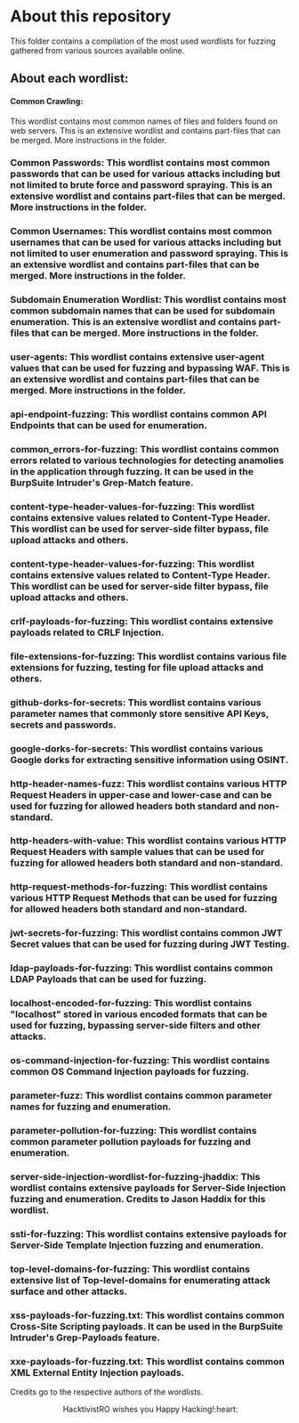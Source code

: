# About this repository

This folder contains a compilation of the most used wordlists for fuzzing gathered from various sources available online.

## About each wordlist:

#### Common Crawling:
This wordlist contains most common names of files and folders found on web servers. This is an extensive wordlist and contains part-files that can be merged. More instructions in the folder.

### Common Passwords: This wordlist contains most common passwords that can be used for various attacks including but not limited to brute force and password spraying. This is an extensive wordlist and contains part-files that can be merged. More instructions in the folder.

### Common Usernames: This wordlist contains most common usernames that can be used for various attacks including but not limited to user enumeration and password spraying. This is an extensive wordlist and contains part-files that can be merged. More instructions in the folder.

### Subdomain Enumeration Wordlist: This wordlist contains most common subdomain names that can be used for subdomain enumeration. This is an extensive wordlist and contains part-files that can be merged. More instructions in the folder.

### user-agents: This wordlist contains extensive user-agent values that can be used for fuzzing and bypassing WAF. This is an extensive wordlist and contains part-files that can be merged. More instructions in the folder.

### api-endpoint-fuzzing: This wordlist contains common API Endpoints that can be used for enumeration. 

### common_errors-for-fuzzing: This wordlist contains common errors related to various technologies for detecting anamolies in the application through fuzzing. It can be used in the BurpSuite Intruder's Grep-Match feature.

### content-type-header-values-for-fuzzing: This wordlist contains extensive values related to Content-Type Header. This wordlist can be used for server-side filter bypass, file upload attacks and others.

### content-type-header-values-for-fuzzing: This wordlist contains extensive values related to Content-Type Header. This wordlist can be used for server-side filter bypass, file upload attacks and others.

### crlf-payloads-for-fuzzing: This wordlist contains extensive payloads related to CRLF Injection.

### file-extensions-for-fuzzing: This wordlist contains various file extensions for fuzzing, testing for file upload attacks and others.

### github-dorks-for-secrets: This wordlist contains various parameter names that commonly store sensitive API Keys, secrets and passwords.

### google-dorks-for-secrets: This wordlist contains various Google dorks for extracting sensitive information using OSINT.

### http-header-names-fuzz: This wordlist contains various HTTP Request Headers in upper-case and lower-case and can be used for fuzzing for allowed headers both standard and non-standard.

### http-headers-with-value: This wordlist contains various HTTP Request Headers with sample values that can be used for fuzzing for allowed headers both standard and non-standard.

### http-request-methods-for-fuzzing: This wordlist contains various HTTP Request Methods that can be used for fuzzing for allowed headers both standard and non-standard.

### jwt-secrets-for-fuzzing: This wordlist contains common JWT Secret values that can be used for fuzzing during JWT Testing.

### ldap-payloads-for-fuzzing: This wordlist contains common LDAP Payloads that can be used for fuzzing.

### localhost-encoded-for-fuzzing: This wordlist contains "localhost" stored in various encoded formats that can be used for fuzzing, bypassing server-side filters and other attacks.

### os-command-injection-for-fuzzing: This wordlist contains common OS Command Injection payloads for fuzzing.

### parameter-fuzz: This wordlist contains common parameter names for fuzzing and enumeration.

### parameter-pollution-for-fuzzing: This wordlist contains common parameter pollution payloads for fuzzing and enumeration.

### server-side-injection-wordlist-for-fuzzing-jhaddix: This wordlist contains extensive payloads for Server-Side Injection fuzzing and enumeration. Credits to Jason Haddix for this wordlist.

### ssti-for-fuzzing: This wordlist contains extensive payloads for Server-Side Template Injection fuzzing and enumeration. 

### top-level-domains-for-fuzzing: This wordlist contains extensive list of Top-level-domains for enumerating attack surface and other attacks.

### xss-payloads-for-fuzzing.txt: This wordlist contains common Cross-Site Scripting payloads. It can be used in the BurpSuite Intruder's Grep-Payloads feature.

### xxe-payloads-for-fuzzing.txt: This wordlist contains common XML External Entity Injection payloads.

Credits go to the respective authors of the wordlists.

<p align="center">
HacktivistRO wishes you Happy Hacking!:heart:
</p> 
